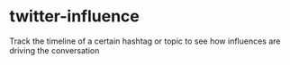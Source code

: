 # twitter-influence
Track the timeline of a certain hashtag or topic to see how influences are driving the conversation
